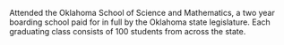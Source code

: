 Attended the Oklahoma School of Science and Mathematics, a two year boarding school paid for in full by the Oklahoma state legislature. Each graduating class consists of 100 students from across the state.
